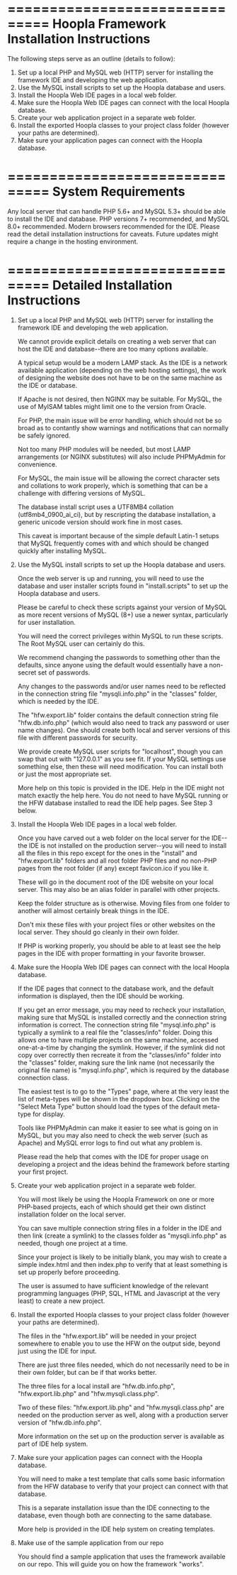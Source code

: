 ===============================
Hoopla Framework Installation Instructions
===============================

The following steps serve as an outline (details to follow):

1.  Set up a local PHP and MySQL web (HTTP) server for installing the framework IDE and developing the web application.
2.  Use the MySQL install scripts to set up the Hoopla database and users.
3.  Install the Hoopla Web IDE pages in a local web folder.
4.  Make sure the Hoopla Web IDE pages can connect with the local Hoopla database.
5.  Create your web application project in a separate web folder.
6.  Install the exported Hoopla classes to your project class folder (however your paths are determined).
7.  Make sure your application pages can connect with the Hoopla database.


===============================
		System Requirements
===============================

Any local server that can handle PHP 5.6+ and MySQL 5.3+ should be able to install the IDE and database.
PHP versions 7+ recommended, and MySQL 8.0+ recommended.
Modern browsers recommended for the IDE.
Please read the detail installation instructions for caveats.
Future updates might require a change in the hosting environment.


===============================
		Detailed Installation Instructions
===============================

1. Set up a local PHP and MySQL web (HTTP) server for installing the framework IDE and developing the web application.

	We cannot provide explicit details on creating a web server that can host the IDE and database--there are too many options available.

	A typical setup would be a modern LAMP stack.  As the IDE is a network available application (depending on the web hosting settings), 
the work of designing the website does not have to be on the same machine as the IDE or database.

	If Apache is not desired, then NGINX may be suitable.  For MySQL, the use of MyISAM tables might limit one to the version from Oracle.

	For PHP, the main issue will be error handling, which should not be so broad as to contantly show warnings and notifications that can normally be safely ignored.

	Not too many PHP modules will be needed, but most LAMP arrangements (or NGINX substitutes) will also include PHPMyAdmin for convenience.

	For MySQL, the main issue will be allowing the correct character sets and collations to work properly, which is something that can be a challenge with differing versions of MySQL.

	The database install script uses a UTF8MB4 collation (utf8mb4_0900_ai_ci), but by rescripting the database installation, a generic unicode version should work fine in most cases.

	This caveat is important because of the simple default Latin-1 setups that MySQL frequently comes with and which should be changed quickly after installing MySQL.

2. Use the MySQL install scripts to set up the Hoopla database and users.

	Once the web server is up and running, you will need to use the database and user installer scripts found in "install.scripts" to set up the Hoopla database and users.

	Please be careful to check these scripts against your version of MySQL as more recent versions of MySQL (8+) use a newer syntax, particularly for user installation.

	You will need the correct privileges within MySQL to run these scripts.  The Root MySQL user can certainly do this.

	We recommend changing the passwords to something other than the defaults, since anyone using the default would essentially have a non-secret set of passwords.

	Any changes to the passwords and/or user names need to be reflected in the connection string file "mysqli.info.php" in the "classes" folder, which is needed by the IDE.

	The "hfw.export.lib" folder contains the default connection string file "hfw.db.info.php" (which would also need to track any password or user name changes). One should create both local and server versions of this file with different passwords for security.

	We provide create MySQL user scripts for "localhost", though you can swap that out with "127.0.0.1" as you see fit.  If your MySQL settings use something else, then these will need modification.  You can install both or just the most appropriate set.

	More help on this topic is provided in the IDE.  Help in the IDE might not match exactly the help here.  You do not need to have MySQL running or the HFW database installed to read the IDE help pages.  See Step 3 below.

3. Install the Hoopla Web IDE pages in a local web folder.

	Once you have carved out a web folder on the local server for the IDE--the IDE is not installed on the production server--you will need to install all the files in this repo except for the ones in the "install" and "hfw.export.lib" folders and all root folder PHP files and no non-PHP pages from the root folder (if any) except favicon.ico if you like it.

	These will go in the document root of the IDE website on your local server.  This may also be an alias folder in parallel with other projects.

	Keep the folder structure as is otherwise.  Moving files from one folder to another will almost certainly break things in the IDE.

	Don't mix these files with your project files or other websites on the local server.  They should go cleanly in their own folder.

	If PHP is working properly, you should be able to at least see the help pages in the IDE with proper formatting in your favorite browser.

4. Make sure the Hoopla Web IDE pages can connect with the local Hoopla database.

	If the IDE pages that connect to the database work, and the default information is displayed, then the IDE should be working.

	If you get an error message, you may need to recheck your installation, making sure that MySQL is installed correctly and the connection string information is correct. The connection string file "mysql.info.php" is typically a symlink to a real file the "classes/info" folder.  Doing this allows one to have multiple projects on the same machine, accessed one-at-a-time by changing the symlink.  However, if the symlink did not copy over correctly then recreate it from the "classes/info" folder into the "classes" folder, making sure the link name (not necessarily the original file name) is "mysql.info.php", which is required by the database connection class.

	The easiest test is to go to the "Types" page, where at the very least the list of meta-types will be shown in the dropdown box.  Clicking on the "Select Meta Type" button should load the types of the default meta-type for display.

	Tools like PHPMyAdmin can make it easier to see what is going on in MySQL, but you may also need to check the web server (such as Apache) and MySQL error logs to find out what any problem is.

	Please read the help that comes with the IDE for proper usage on developing a project and the ideas behind the framework before starting your first project.

5. Create your web application project in a separate web folder.

	You will most likely be using the Hoopla Framework on one or more PHP-based projects, each of which should get their own distinct installation folder on the local server.

	You can save multiple connection string files in a folder in the IDE and then link (create a symlink) to the classes folder as "mysqli.info.php" as needed, though one project at a time.

	Since your project is likely to be initially blank, you may wish to create a simple index.html and then index.php to verify that at least something is set up properly before proceeding.

	The user is assumed to have sufficient knowledge of the relevant programming languages (PHP, SQL, HTML and Javascript at the very least) to create a new project.

6. Install the exported Hoopla classes to your project class folder (however your paths are determined).

	The files in the "hfw.export.lib" will be needed in your project somewhere to enable you to use the HFW on the output side, beyond just using the IDE for input.

	There are just three files needed, which do not necessarily need to be in their own folder, but can be if that works better.

	The three files for a local install are "hfw.db.info.php", "hfw.export.lib.php" and "hfw.mysqli.class.php".

	Two of these files: "hfw.export.lib.php" and "hfw.mysqli.class.php" are needed on the production server as well, along with a production server version of "hfw.db.info.php".

	More information on the set up on the production server is available as part of IDE help system.

7. Make sure your application pages can connect with the Hoopla database.

	You will need to make a test template that calls some basic information from the HFW database to verify that your project can connect with that database.

	This is a separate installation issue than the IDE connecting to the database, even though both are connecting to the same database.

	More help is provided in the IDE help system on creating templates.

8. Make use of the sample application from our repo

	You should find a sample application that uses the framework available on our repo.  This will guide you on how the framework "works".
